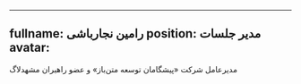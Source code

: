----------
fullname: رامین نجارباشی
position: مدیر جلسات
avatar: 
----------
مدیرعامل شرکت «پیشگامان توسعه متن‌باز» و عضو راهبران مشهدلاگ
